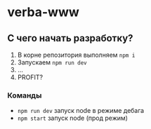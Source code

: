 # verba-www

## С чего начать разработку?
1. В корне репозитория выполняем `npm i`
2. Запускаем `npm run dev`
3. ...
4. PROFIT?

### Команды
* `npm run dev` запуск node в режиме дебага
* `npm start` запуск node (прод режим)
